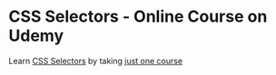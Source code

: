 # CSS Selectors - Online Course on Udemy

Learn [CSS Selectors](https://www.udemy.com/css3-selectors-h/?couponCode=AD_WORDS) by taking [just one course](https://www.udemy.com/css3-selectors-h/?couponCode=AD_WORDS)
